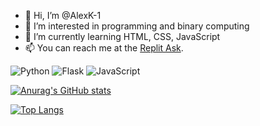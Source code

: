 - 👋 Hi, I’m @AlexK-1
- 👀 I’m interested in programming and binary computing
- 🌱 I’m currently learning HTML, CSS, JavaScript
- 📫 You can reach me at the [Replit Ask](https://ask.replit.com/u/kalexk/summary).


![Python](https://camo.githubusercontent.com/0562f16a4ae7e35dae6087bf8b7805fb7e664a9e7e20ae6d163d94e56b94f32d/68747470733a2f2f696d672e736869656c64732e696f2f62616467652f707974686f6e2d3336373041303f7374796c653d666f722d7468652d6261646765266c6f676f3d707974686f6e266c6f676f436f6c6f723d666664643534)
![Flask](https://camo.githubusercontent.com/9ed458fea6ba5324c019bbc32f837fbceaca74f3862454a77d7e94150b97fc48/68747470733a2f2f696d672e736869656c64732e696f2f62616467652f666c61736b2d2532333030302e7376673f7374796c653d666f722d7468652d6261646765266c6f676f3d666c61736b266c6f676f436f6c6f723d7768697465)
![JavaScript](https://img.shields.io/badge/javascript-%23323330.svg?style=for-the-badge&logo=javascript&logoColor=%23F7DF1E)

[![Anurag's GitHub stats](https://github-readme-stats.vercel.app/api?username=AlexK-1)](https://github.com/anuraghazra/github-readme-stats)

[![Top Langs](https://github-readme-stats.vercel.app/api/top-langs/?username=AlexK-1)](https://github.com/anuraghazra/github-readme-stats)

